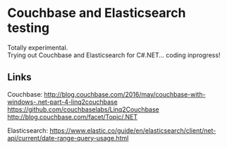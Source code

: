 # Couchbase and Elasticsearch testing
Totally experimental. <br>
Trying out Couchbase and Elasticsearch for C#.NET... coding inprogress!

## Links
Couchbase:
http://blog.couchbase.com/2016/may/couchbase-with-windows-.net-part-4-linq2couchbase
https://github.com/couchbaselabs/Linq2Couchbase
http://blog.couchbase.com/facet/Topic/.NET


Elasticsearch:
https://www.elastic.co/guide/en/elasticsearch/client/net-api/current/date-range-query-usage.html